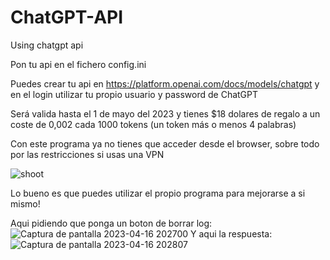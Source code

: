 # ChatGPT-API
Using chatgpt api

Pon tu api en el fichero config.ini

Puedes crear tu api en https://platform.openai.com/docs/models/chatgpt y en el login utilizar tu propio usuario y password de ChatGPT

Será valida hasta el 1 de mayo del 2023 y tienes $18 dolares de regalo
a un coste de 0,002 cada 1000 tokens (un token más o menos 4 palabras)

Con este programa ya no tienes que acceder desde el browser, sobre todo por las restricciones si usas una VPN

![shoot](https://user-images.githubusercontent.com/2462238/232332722-abd83771-5bbd-4ca8-8939-847877586f1e.jpg)

Lo bueno es que puedes utilizar el propio programa para mejorarse a si mismo!

Aqui pidiendo que ponga un boton de borrar log:
![Captura de pantalla 2023-04-16 202700](https://user-images.githubusercontent.com/2462238/232333970-c31032f6-0774-4a3c-a655-5505aba4095c.jpg)
Y aqui la respuesta:
![Captura de pantalla 2023-04-16 202807](https://user-images.githubusercontent.com/2462238/232334035-1d22023a-86da-4021-9d16-bad886bec1ad.jpg)
